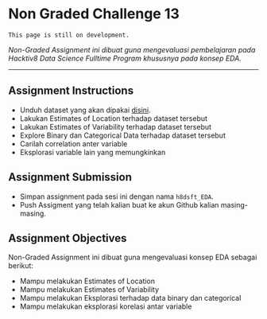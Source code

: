 # Non Graded Challenge 13

```{attention}
This page is still on development.
```

_Non-Graded Assignment ini dibuat guna mengevaluasi pembelajaran pada Hacktiv8 Data Science Fulltime Program khususnya pada konsep EDA._

---

## Assignment Instructions

- Unduh dataset yang akan dipakai [disini](https://www.kaggle.com/karangadiya/fifa19).
- Lakukan Estimates of Location terhadap dataset tersebut
- Lakukan Estimates of Variability terhadap dataset tersebut
- Explore Binary dan Categorical Data terhadap dataset tersebut
- Carilah correlation anter variable
- Eksplorasi variable lain yang memungkinkan

## Assignment Submission

- Simpan assignment pada sesi ini dengan nama `h8dsft_EDA`.
- Push Assigment yang telah kalian buat ke akun Github kalian masing-masing.

## Assignment Objectives

Non-Graded Assignment ini dibuat guna mengevaluasi konsep EDA sebagai berikut:

- Mampu melakukan Estimates of Location
- Mampu melakukan Estimates of Variability
- Mampu melakukan Eksplorasi terhadap data binary dan categorical
- Mampu melakukan eksplorasi korelasi antar variable
